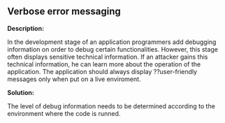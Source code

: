 
Verbose error messaging
-------


**Description:**

In the development stage of an application programmers add debugging information on order to debug certain functionalities. 
However,  this stage often displays sensitive technical information. 
If an attacker gains this technical information, he can learn more about the operation of the application. 
The application should always display ??user-friendly messages only when put on a live enviroment.


**Solution:**

The level of debug information needs to be determined according to the environment where the code is runned.	